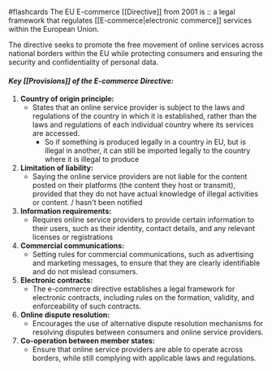 #flashcards 
The EU E-commerce [[Directive]] from 2001 is :: a legal framework that regulates [[E-commerce|electronic commerce]] services within the European Union. 

The directive seeks to promote the free movement of online services across national borders within the EU while protecting consumers and ensuring the security and confidentiality of personal data.


#### *Key [[Provisions]] of the E-commerce Directive:* 
1.  **Country of origin principle:** 
	- States that an online service provider is subject to the laws and regulations of the country in which it is established, rather than the laws and regulations of each individual country where its services are accessed.
		- So if something is produced legally in a country in EU, but is illegal in another, it can still be imported legally to the country where it is illegal to produce
2.  **Limitation of liability:**
	- Saying the online service providers are not liable for the content posted on their platforms (the content they host or transmit), provided that they do not have actual knowledge of illegal activities or content. / hasn't been notified
3.  **Information requirements:**
	- Requires online service providers to provide certain information to their users, such as their identity, contact details, and any relevant licenses or registrations
4. **Commercial communications:**
	- Setting rules for commercial communications, such as advertising and marketing messages, to ensure that they are clearly identifiable and do not mislead consumers.
5.  **Electronic contracts:** 
	- The e-commerce directive establishes a legal framework for electronic contracts, including rules on the formation, validity, and enforceability of such contracts.
6.  **Online dispute resolution:** 
	- Encourages the use of alternative dispute resolution mechanisms for resolving disputes between consumers and online service providers.
7.  **Co-operation between member states:**  
	- Ensure that online service providers are able to operate across borders, while still complying with applicable laws and regulations.


